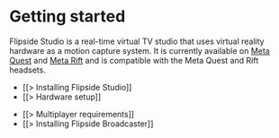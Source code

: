 # Getting started

Flipside Studio is a real-time virtual TV studio that uses virtual reality hardware as a motion capture system. It is currently available on [Meta Quest](https://ocul.us/3VjQ3NM) and [Meta Rift](https://ocul.us/3AAw5Xm) and is compatible with the Meta Quest and Rift headsets.

* [[> Installing Flipside Studio]]
* [[> Hardware setup]]
<!--  * [ VR setup ](/docs/2023.2/studio/getting-started/hardware-setup#vr-setup)
  * [ Computer ](/docs/2023.2/studio/getting-started/hardware-setup#computer)
  * [ Business users ](/docs/2023.2/studio/getting-started/hardware-setup#business-users) -->
* [[> Multiplayer requirements]]
* [[> Installing Flipside Broadcaster]]
